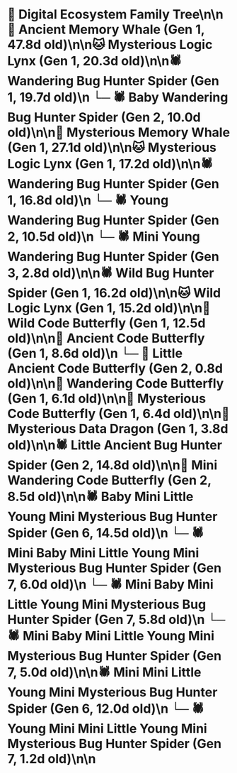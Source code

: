 # 🌳 Digital Ecosystem Family Tree\n\n🐋 Ancient Memory Whale (Gen 1, 47.8d old)\n\n🐱 Mysterious Logic Lynx (Gen 1, 20.3d old)\n\n🕷️ Wandering Bug Hunter Spider (Gen 1, 19.7d old)\n  └─ 🕷️ Baby Wandering Bug Hunter Spider (Gen 2, 10.0d old)\n\n🐋 Mysterious Memory Whale (Gen 1, 27.1d old)\n\n🐱 Mysterious Logic Lynx (Gen 1, 17.2d old)\n\n🕷️ Wandering Bug Hunter Spider (Gen 1, 16.8d old)\n  └─ 🕷️ Young Wandering Bug Hunter Spider (Gen 2, 10.5d old)\n    └─ 🕷️ Mini Young Wandering Bug Hunter Spider (Gen 3, 2.8d old)\n\n🕷️ Wild Bug Hunter Spider (Gen 1, 16.2d old)\n\n🐱 Wild Logic Lynx (Gen 1, 15.2d old)\n\n🦋 Wild Code Butterfly (Gen 1, 12.5d old)\n\n🦋 Ancient Code Butterfly (Gen 1, 8.6d old)\n  └─ 🦋 Little Ancient Code Butterfly (Gen 2, 0.8d old)\n\n🦋 Wandering Code Butterfly (Gen 1, 6.1d old)\n\n🦋 Mysterious Code Butterfly (Gen 1, 6.4d old)\n\n🐉 Mysterious Data Dragon (Gen 1, 3.8d old)\n\n🕷️ Little Ancient Bug Hunter Spider (Gen 2, 14.8d old)\n\n🦋 Mini Wandering Code Butterfly (Gen 2, 8.5d old)\n\n🕷️ Baby Mini Little Young Mini Mysterious Bug Hunter Spider (Gen 6, 14.5d old)\n  └─ 🕷️ Mini Baby Mini Little Young Mini Mysterious Bug Hunter Spider (Gen 7, 6.0d old)\n  └─ 🕷️ Mini Baby Mini Little Young Mini Mysterious Bug Hunter Spider (Gen 7, 5.8d old)\n  └─ 🕷️ Mini Baby Mini Little Young Mini Mysterious Bug Hunter Spider (Gen 7, 5.0d old)\n\n🕷️ Mini Mini Little Young Mini Mysterious Bug Hunter Spider (Gen 6, 12.0d old)\n  └─ 🕷️ Young Mini Mini Little Young Mini Mysterious Bug Hunter Spider (Gen 7, 1.2d old)\n\n